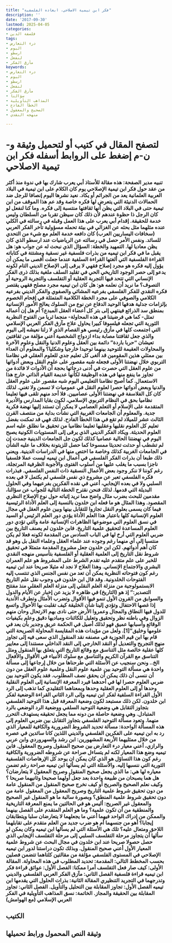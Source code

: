 ```yaml
---
title: "فكر ابن تيمية الاصلاحي، ابعاده الفلسفية"
description: ''
date: '2017-09-30'
lastmod: 2025-04-05
categories:
- فلسفة الدين
tags:
- درء التعارض
- اليوم
- ارسطو
- لنفعل
- مآزق الفكر
keywords:
- درء التعارض
- اليوم
- ارسطو
- لنفعل
- مآزق الفكر
- سؤالنا
- المذاهب التأويلية
- الخطأ الفادح
- الصحيح والمعقول
- منهجه النقدي

---
```

# **لتصفح المقال في كتيب أو لتحميل وثيقة و-ن-م إضغط على الروابط أسفله** **فكر ابن تيمية الاصلاحي**

### **تنبيه مدير الصفحة: هذه مقالة للأستاذ أبي يعرب شارك بها في ندوة منذ أكثر من عقد حول فكر ابن تيمية الإصلاحي يوم كان الكلام على ابن تيمية في البلاد العربية العلمانية يعد من الجرائم أو يكاد. نعيد نشرها اليوم إنصافا للرجل ضد الحمالات الدنيئة التي يتعرض لها فكره خاصة وقد عم هذا الموقف من ابن تيمية حتى في البلاد التي يظن أنها ثقافتها منتسبة إلى فكره. وما كنا لنفعل لو كان الرجل ذا حظوة عندهم لأن ذلك كان سيظن تقربا من السلطان وليس خدمة للحقيقة. إقدام أبي يعرب على هذا العمل وقبله في رسالته في الكلي عنده مثلهما مثل بحثه عن الغزالي في بيئة تحمله مسؤولية تأخر الفكر العربي (سخافات اليساريين العرب) كان دافعه خدمة العلم مع شيء من التحدي للسائد. ونفس الأمر حصل في رسالته عن الرياضيات عند ارسطو الذي كان يظن معاديا لها. التمهيد والخطة: السؤال الذي نبحث له عن جواب هو: هل يقبل ما في فكر ابن تيميه من بذرات فلسفية غير نسقية ومشتتة في كتاباته القراءة الفلسفية التي ألغتها القراءة السلفية عندما جعلت أقصى ما يمكن أن يؤول إليه فكره هو مجرد إصلاح فقهي لا يرقى إلى الإصلاح الديني التام لكونه يدعو إلى حصر الوجود التاريخي الحي في تقليد السلف ملغية بذلك ذرى الفكر الإنساني التي تتحد فيها التجربة العقلية أو التفلسف والتجربة الروحية أو التصوف؟ ما نريد أن نعلمه هو: هل كان ابن تيميه مجرد مصلح فقهي يقتصر فكره النقدي للفكر الفلسفي بفرعيه المشائي والصفوي والفكر الديني بفرعيه الكلامي والصوفي على مجرد الخطة الكلامية المتمثلة في إفحام الخصوم بإلزامات جدلية هدفها الوحيد الدفاع عن نوع من السلوك يعالج الأمور الإنسانية بمنطق سد الذرائع فينتهي إلى بتر كل أعضاء العقل المبدع؟ أم هل إن أعماله تمثل- كما هي فرضيتنا في هذه المحاولة- منجما ثريا من الفتوح النظرية الثورية التي تجعله فيلسوفا كبيرا يحاول علاج مآزق الفكر العربي الإسلامي التي اجتمعت كلها في مأزق رئيسي هو الفصام الذي لا زلنا نعيشه إلى اليوم والذي جعل ثقافتنا مصابة بداء ازدواج الشخصية أعني مؤلفة من ثقافتين تعيشان “حربا باردة” دائمة بين العقل وعلوم الدنيا والنقل وعلوم الآخرة والمحاولات العقيمة للتوحيد بينهما توحيدا خارجيا وشكليا؟ والمعلوم أن العداء بين ممثلي هذين المقومين قد ألغى كل تعليم جدي للعلوم العقلي في نظامنا التربوي خلال نهضتنا الأولى فجعله شبه مقصور على علوم النقل وبعض أدواتها من علوم العقل التي حصرت في أدنى درجاتها بحجة أن الأدوات لا فائدة من تجاوز ما ينفع منها في هذه الوظيفة لكأنها عديمة القيام الذاتي خارج هذا الاستعمال. كما أصبح نظامنا التعليمي اليوم شبه مقصور على علوم العقل والدنيا وبعض أدواتها حصرا لعلوم النقل في عموميات لا تسمن ولا تغني. لذلك كان كل الفلاسفة في نهضتنا الأولى عصاميين. فلا أحد منهم تلقى فيها تعليما نظاميا بحق في النظام التربوي الإسلامي، لكون بقايا المدارس والأديرة المتقدمة على الإسلام أو التعلم العصامي لا يمكن أن تستند إليها نهضة فكرية جدية. والمعلوم أن الجامعات الغربية التي نشأت بداية من منتصف القرن الثالث عشر للميلاد لم تقع في هذا الخطأ الفادح. لذلك فهي قد تمكنت بفضل تعليم كل العلوم نقليها وعقليها تعليما نظاميا من تحقيق ما نطلق عليه اسم العلوم الحديثة. ويكاد الفكر الديني الذي يرقى إلى المستويات الكونية يصبح اليوم في نهضتنا الحالية عصاميا كذلك لكون جل الجامعات الدينية جمدت إن لم تشطب أو حدثت تحديثا ممسوخا كما حصل للزيتونة بخلاف ما عليه الشأن في الجامعات الغربية كذلك وخاصة ما اختص منها في الدراسات الدينية. ويعني ذلك طبعا أن بذرات الفكر الفلسفي في أعمال ابن تيميه ليست عملا فلسفيا ناجزا بسبب ما يغلب عليها من أسلوب الفتوى والأجوبة الظرفية المرتجلة، رغم كوننا لا ننكر وجود بعض الأعمال النسقية ذات النفس الفلسفي. فبذرات فكره الفلسفي تعبر عن مشروع ذي نفس فلسفي لم يكتمل لا في بعده السلبي ولا في بعده الإيجابي، أعني في نقده الفكرين بفرعيهما وفي الحلول البديلة التي قدمها. لذلك فنحن نقترح الخطة التالية للجواب عن سؤالنا، مقدمين للبحث بضرب مثال واضح مما نريد إثباته حول نوع الإصلاح النظري المقصود. وهذا المثال هو ما فعله ابن خلدون بالنسبة إلى العلم الأداة الرئيسية فيما كان يسمى بعلوم النقل تجازوا للتقابل بينها وبين علوم العقل في مجال العلوم الإنسانية كلها باعتبار هذا العلم الأداة يؤدي دور العلم الرئيس أو السيد في نسق العلوم التي موضوعها الظاهرات الإنسانية عامة والتي تؤدي دور العلوم المساعدة لتحقيق علمية التاريخ. فابن خلدون لم يصنف التاريخ بين ضربي العلوم التي أرخ لها في الباب السادس من المقدمة لكونه فعلا لم يكن منتسبا إلى أي منهما رغم وجوده عند علماء العقل وعلماء النقل بل وهو قد كان أهم أدواتهم. لكن ابن خلدون جعل مشروع المقدمة متمثلا في تحقيق شروط نقل التاريخ إلى العلمية العقلية أو الفلسفية بتأسيس منهجه النقدي للخبر على علم متقدم عليه تقدم الشرط على المشروط هو علم العمران البشري والاجتماع الإنساني. وهذا العلاج لا نجد له مثيلا صريحا عند ابن تيميه رغم كون فتوحاته النظرية يمكن أن تعد من نفس الجنس الذي تنتسب إليه الفتوحات الخلدونية. وقد قال ابن خلدون في وجوب نقل علم التاريخ الابستمولوجية من منزلة العلم النقلي إلى منزلة العلم العقلي منذ مفتتح التصدير:” إذ هو (التاريخ) في ظاهره لا يزيد عن إخبار عن الأيام والدول والسوابق من القرون الأول تنمو فيها الأقوال وتضرب الأمثال وتطرف الأندية إذا غصها الاحتفال وتؤدي إلينا شأن الخليقة كيف تقلبت بها الأحوال واتسع للدول فيها النطاق والمجال وعمروا الأرض حتى نادى بهم الارتحال وحان منهم الزوال وفي باطنه نظر وتحقيق وتعليل للكائنات ومباديها دقيق وعلم بكيفيات الوقائع وأسبابها عميق فهو لذلك أصيل في الحكمة عريق وجدير بأن يعد في علومها وخليق”[1]. ولعل من مؤيدات هذه المقايسة المحاولة الصريحة التي قام بها ابن قيم الجوزية في مصنفه نقد المنقول الذي سعى فيه إلى تجاوز منهج التجريح والتعديل أو النقد الخارجي إلى النقد الداخلي مستندا إلى معايير كلها عقلية خالصة مثل التناسق مع وقائع التاريخ التي يتعلق بها المنقول ومثل التناسق مع القرآن الكريم والتناسق مع سلوك الأنبياء في الأقوال والأفعال الخ.. ونحن سنجيب عن الأسئلة التي طرحناها من خلال إرجاعها إلى مسألة واحدة هي مسألة التوحيد بين علمية علوم النقل وعلمية علوم العقل من دون أن ننسى أن ذلك يمكن أن يحقق نصف المطلوب. فقد يكون التوحيد بين ضربي العلوم حصرا لها في أحدهما فيرد المعرفة الإنسانية إلى العلوم النقلية وحدها أو إلى العلوم العقلية وحدها وبمعناهما التقليدي كما تذهب إلى الرد الأول القراءة السلفية لفكر ابن تيميه وإلى الرد الثاني القراءة الوضعية لفكر ابن خلدون. لكن ذلك مستبعد لكون وضعية المعرفة قبل هذا التوحيد الفلسفي بتجاوز التقابل هي وضعية التوحيد السلفي ووضعية الرد الوضعي بالرد المتبادل. وهي وضعية حاصلة من دونه مما يجعل تحقيقه يستهدف التحرر منهما. وتعود مسألة التوحيد الفلسفي بتجاوز التقابل بين ضربي العلوم إلى هذه المسألة الواحدة: مسألة تحديد الشروط الضرورية والكافية للمعيار الذي رد به ابن تيميه على الفكرين الفلسفي والديني اللذين كانا سائدين في عصره من خلال ممثليهما الأربعة المشهورين: ابن رشد والسهروردي وابن عربي والرازي، أعني معيار درء التعارض بين صحيح المنقول وصريح المعقول. فابن تيميه وضع هذا المعيار لكنه لم يتساءل صراحة عن شروطه الضرورية والكافية رغم كون هذا التساؤل هو الذي كان يمكن ان يوحد كل الإرهاصات الفلسفية الثورية التي ننسبها إليه. والأسئلة التي لم يسألها ابن تيميه صراحة رغم تضمن معياره لها هي: ما الذي يجعل صحيح المنقول وصريح المعقول لا يتعارضان؟ هل هما يصبحان من طبيعة واحدة بعد جعل أولهما صحيحا وثانيهما صريحا ؟ وكيف نعلم الصحيح والصريح أو كيف نخرج صحيح المنقول من المنقول عامة من دون تحقيق شروط علمية التاريخ وصريح المعقول من المعقول عامة من دون تحقيق شروط علمية المنطق؟ وبصورة سالبة ما هو المنقول غير الصحيح والمعقول غير الصريح: أليس هو في الحالتين ما يمنع المعرفة التاريخية والمنطقية من أن تكون علمية؟ وما هو العلم المتقدم على الفصل بينهما والممكن من إدراك الواحد فيهما أعني ما يجعلهما لا يتعارضان سلبا ويتطابقان إيجابا؟ أهو من جنسهما أم هو ضرب جديد من العلم متقدم على تقابلهما اللاحق ومتعال عليه؟ تلك هي الأسئلة التي لم يسألها ابن تيميه وكان يمكن لو سألها أن يتجاوز مرحلة التفلسف السلبي إلى مرحلة التفلسف الإيجابي الذي حصل حصولا صريحا عند ابن خلدون في مجال البحث عن شروط علمية المعيار الأول أعني صحيح المنقول. وبذلك تكون دراستنا لدور ابن تيميه الإصلاحي في المستوى الفلسفي مؤلفة من مقالتين كلتاهما تتضمن فصلين بحسب المخطط التالي: المقدمة: تحديد المطلوب في هذه المحاولة. المقالة الأولى: كيف صار فعل التفلسف أمرا ممكنا: الفصل الأول: عوائق قراءة فكر ابن تيميه قراءة فلسفية الفصل الثاني: مآزق الفكر العربي الفلسفي والديني وتدرجهما في التجريد التنظيري المقالة الثانية: بذرات الحلول التي يقدمها ابن تيميه الفصل الأول: تجاوز المقابلة بين التحليل والتأويل. الفصل الثاني: تجاوز المقابلة بين الحقيقة والمجاز. الخاتمة: نسق المذاهب التأويلية في الفكر العربي الإسلامي (مع الهوامش)**

## الكتيب

## وثيقة النص المحمول ورابط تحميلها

###
